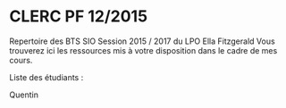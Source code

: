 # CLERC PF 12/2015
Repertoire des BTS SIO Session 2015 / 2017 du LPO Ella Fitzgerald
Vous trouverez ici les ressources mis à votre disposition dans le cadre de mes cours.

Liste des étudiants :

Quentin
